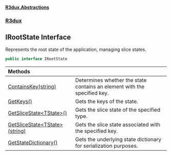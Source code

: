 #### [R3dux.Abstractions](R3dux.Abstractions.md 'R3dux.Abstractions')
### [R3dux](R3dux.Abstractions.md#R3dux 'R3dux')

## IRootState Interface

Represents the root state of the application, managing slice states.

```csharp
public interface IRootState
```

| Methods | |
| :--- | :--- |
| [ContainsKey(string)](IRootState.ContainsKey(string).md 'R3dux.IRootState.ContainsKey(string)') | Determines whether the state contains an element with the specified key. |
| [GetKeys()](IRootState.GetKeys().md 'R3dux.IRootState.GetKeys()') | Gets the keys of the state. |
| [GetSliceState&lt;TState&gt;()](IRootState.GetSliceState_TState_().md 'R3dux.IRootState.GetSliceState<TState>()') | Gets the slice state of the specified type. |
| [GetSliceState&lt;TState&gt;(string)](IRootState.GetSliceState_TState_(string).md 'R3dux.IRootState.GetSliceState<TState>(string)') | Gets the slice state associated with the specified key. |
| [GetStateDictionary()](IRootState.GetStateDictionary().md 'R3dux.IRootState.GetStateDictionary()') | Gets the underlying state dictionary for serialization purposes. |
